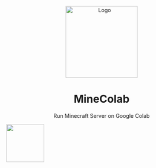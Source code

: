 <p align="center"><a href="https://github.com/thecoder-001/MineColab"><img src="https://github.com/thecoder-001/MineColab/blob/master/Logo.png" alt="Logo" height="190"/></a></p>
<h1 align="center">MineColab</h1>
<p align="center">Run Minecraft Server on Google Colab</p>
<a href="https://colab.research.google.com/github/LBY-L/MineColab/blob/master/MineColab_forked_by_LBY.ipynb" target="_parent"><img align="center" src="https://colab.research.google.com/assets/colab-badge.svg" height="100"></a>

